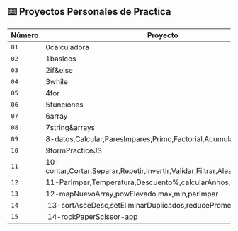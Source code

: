 ## ⌨️ Proyectos Personales de Practica

| Número | Proyecto | Código | Web |
| --- | --- | --- | --- |
| `01` | 0calculadora | [Ver](personal/0calculadora) |
| `02` | 1basicos | [Ver](personal/1basicos) |
| `03` | 2if&else | [Ver](personal/2if&else) |
| `04` | 3while | [Ver](personal/3while) |
| `05` | 4for | [Ver](personal/4for) |
| `06` | 5funciones | [Ver](personal/5funciones) |
| `07` | 6array | [Ver](personal/6array) |
| `08` | 7string&arrays | [Ver](personal/7string&arrays) |
| `09` | 8-datos,Calcular,ParesImpares,Primo,Factorial,Acumular,Includes | [Ver](personal/8-datos,Calcular,ParesImpares,Primo,Factorial,Acumular,Includes) |
| `10` | 9formPracticeJS | [Ver](personal/9formPracticeJS) |
| `11` | 10-contar,Cortar,Separar,Repetir,Invertir,Validar,Filtrar,Aleatorio,Factorial, | [Ver](personal/10-contar,Cortar,Separar,Repetir,Invertir,Validar,Filtrar,Aleatorio,Factorial,) |
| `12` | 11-ParImpar,Temperatura,Descuento%,calcularAnhos,ContarVocales | [Ver](personal/11-ParImpar,Temperatura,Descuento%,calcularAnhos,ContarVocales) |
| `13` | 12-mapNuevoArray,powElevado,max,min,parImpar | [Ver](personal/12-mapNuevoArray,powElevado,max,min,parImpar) |
| `14` | 13-sortAsceDesc,setEliminarDuplicados,reducePromedio | [Ver](personal/13-sortAsceDesc,setEliminarDuplicados,reducePromedio) |
| `15` | 14-rockPaperScissor-app | [Ver](personal/14-rockPaperScissor-appa) | [Visitar](https://rockpaperscissor-game-lara.netlify.app/) |
